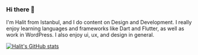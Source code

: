 ### Hi there 👋
I'm Halit from Istanbul, and I do content on Design and Development. I really enjoy learning languages and frameworks like Dart and Flutter, as well as work in WordPress. I also enjoy ui, ux, and design in general.

[![Halit's GitHub stats](https://github-readme-stats.vercel.app/api?username=halitmesut)](https://github.com/halitmesut/github-readme-stats)
